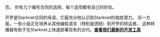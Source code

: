 否。 你有几个编写合同的选择，每个选项都有自己的好处。 

开罗是Starknet合同的母语，它最充分地认识到Starknet的缩放潜力。 另一方面，一些小组正在培养从其他编程语言（特别是团结）到开罗的转运者。 这种转播器有助于在Starknet上快速部署现有的合约。**[查看我们最新的开发工具](/developers/tools-resources)**